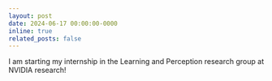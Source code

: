 ```yaml
---
layout: post
date: 2024-06-17 00:00:00-0000
inline: true
related_posts: false
---
```


I am starting my internship in the Learning and Perception research group at NVIDIA research!